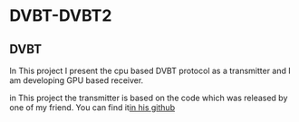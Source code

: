 # DVBT-DVBT2

## DVBT

In This project I present the cpu based DVBT protocol as a transmitter and I am developing GPU based receiver.

in This project the transmitter is based on the code which was released by one of my friend. You can find it[in his github](https://github.com/mkh1992/DVBT-Transmitter)
